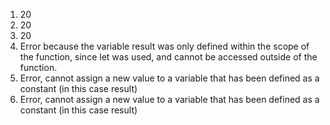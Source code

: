 1. 20 
2. 20 
3. 20 
4. Error because the variable result was only defined within the scope of the function, since let was used, and cannot be accessed outside of the function. 
5. Error, cannot assign a new value to a variable that has been defined as a constant (in this case result)
6. Error, cannot assign a new value to a variable that has been defined as a constant (in this case result)
